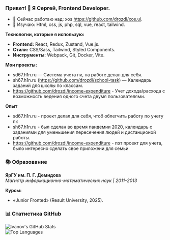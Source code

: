 ### Привет! 👋 Я Сергей, Frontend Developer.

- 🔭 Сейчас работаю над: xos https://github.com/drozdi/xos.ui.
- 🌱 Изучаю: Html, css, js, php, sql, vue, react, tailwind.

**Технологии, которые я использую:**  
- **Frontend:** React, Redux, Zustand, Vue.js.  
- **Стили:** CSS/Sass, Tailwind, Styled Components.  
- **Инструменты:** Webpack, Git, Docker, Vite.

**Мои проекты:**
- sd67.h1n.ru — Система учета пк, на работе делал для себя.
- sh67.h1n.ru (https://github.com/drozdi/school-task) — Календарь заданий для школы по классам.
- https://github.com/drozdi/income-expenditure - Учет дохода/расхода с возможность ведения одного счета двумя пользователями.

**Опыт**
- sd67.h1n.ru - проект делал для себя, чтоб облегчить работу по учету пк
- sh67.h1n.ru - был сделан во время пандемии 2020, календарь с заданиями для уменьшения пересечения людей и дистанционой работы.
- https://github.com/drozdi/income-expenditure - пэт проект для учета, было интересно сделать свое приложени для семьи

### 📚 Образование  
**ЯрГУ им. П. Г. Демидова**  
*Магистр информационно-математических наук | 2011–2013*  

**Курсы:**  
- «Junior Fronted» (Result University, 2025).  



### 📊 Статистика GitHub  
![Ivanov's GitHub Stats](https://github-readme-stats.vercel.app/api?username=drozdi&show_icons=true&theme=dark)  
![Top Languages](https://github-readme-stats.vercel.app/api/top-langs/?username=drozdi&layout=compact&theme=dark)  
